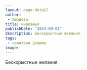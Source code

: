 ```yaml
---
layout: page-detail
author:
 - Яшодеви
title: нишкамья
publishDate: "2024-09-01"
description: Бескорыстные желания.
tags:
 - санатана дхарма
image: 
---
```


Бескорыстные желания.

